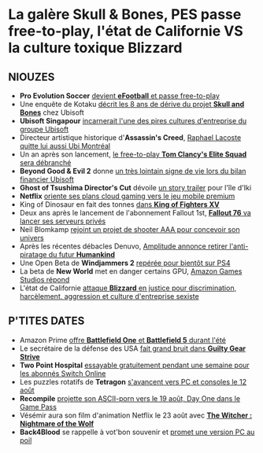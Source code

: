 # La galère Skull & Bones, PES passe free-to-play, l'état de Californie VS la culture toxique Blizzard

## NIOUZES

- **Pro Evolution Soccer** [devient **eFootball** et passe free-to-play](https://www.gamekult.com/actualite/konami-lache-l-affaire-pes-devient-efootball-et-passe-free-to-play-3050841275.html)
- Une enquête de Kotaku [décrit les 8 ans de dérive du projet **Skull and Bones**](https://kotaku.com/first-it-was-an-assassins-creed-expansion-now-its-ubis-1847326742) chez Ubisoft
- **Ubisoft Singapour** [incarnerait l'une des pires cultures d'entreprise du groupe Ubisoft](https://kotaku.com/the-messy-stalled-reckoning-at-an-assassins-creed-co-d-1847336158)
- Directeur artistique historique d'**Assassin's Creed**, [Raphael Lacoste quitte lui aussi Ubi Montréal](https://www.gamekult.com/actualite/apres-16-ans-et-8-jeux-assassin-s-creed-raphael-lacoste-quitte-ubisoft-3050841317.html)
- Un an après son lancement, [le free-to-play **Tom Clancy's Elite Squad** sera débranché](https://www.gamekult.com/actualite/tom-clancy-s-elite-squad-s-eteint-un-an-apres-son-lancement-3050841313.html)
- **Beyond Good & Evil 2** donne [un très lointain signe de vie lors du bilan financier Ubisoft](https://www.vg247.com/2021/07/21/beyond-good-and-evil-2-in-development-too-early-to-tell-release-date/)
- **Ghost of Tsushima Director's Cut** dévoile [un story trailer](https://www.youtube.com/watch?v=UCwWTaZoLPo) pour l'île d'Iki
- **Netflix** [oriente ses plans cloud gaming vers le jeu mobile premium](https://www.polygon.com/22585832/netflix-gaming-mobile-games-free-stranger-things)
- King of Dinosaur en fait des tonnes [dans **King of Fighters XV**](https://www.youtube.com/watch?v=Wuic3iUsN8A)
- Deux ans après le lancement de l'abonnement Fallout 1st, [**Fallout 76** va lancer ses serveurs privés](https://www.rockpapershotgun.com/fallout-76s-custom-worlds-will-let-you-turn-private-servers-into-a-playground?utm_source=feedburner&utm_medium=feed&utm_campaign=Feed%3A+RockPaperShotgun+%28Rock%2C+Paper%2C+Shotgun%29)
- Neil Blomkamp [rejoint un projet de shooter AAA pour concevoir son univers](https://www.gamesindustry.biz/articles/2021-07-21-neill-blomkamp-named-chief-visionary-officer-of-gunzilla-games)
- Après les récentes débacles Denuvo, [Amplitude annonce retirer l'anti-piratage du futur **Humankind**](https://www.eurogamer.net/articles/2021-07-21-humankind-dev-pulls-controversial-denuvo-drm-from-game-before-launch)
- Une Open Beta de **Windjammers 2** [repérée pour bientôt sur PS4](https://www.psu.com/news/windjammers-2-ps4-release-potentially-confirmed-as-open-beta-is-spotted-on-ps-store-servers/)
- La beta de **New World** met en danger certains GPU, [Amazon Games Studios répond](https://www.eurogamer.net/articles/2021-07-21-amazon-responds-after-reports-its-mmo-new-world-is-bricking-pricey-rtx-3090-cards)
- L'état de Californie [attaque **Blizzard** en justice pour discrimination, harcèlement, aggression et culture d'entreprise sexiste](https://news.bloomberglaw.com/daily-labor-report/activision-blizzard-sued-by-california-over-frat-boy-culture)

## P'TITES DATES

- Amazon Prime [offre **Battlefield One** et **Battlefield 5** durant l'été](https://www.vg247.com/2021/07/21/battlefield-1-battlefield-5-free-amazon-prime-gaming-pc/)
- Le secrétaire de la défense des USA [fait grand bruit dans **Guilty Gear Strive**](https://www.vg247.com/2021/07/21/battlefield-1-battlefield-5-free-amazon-prime-gaming-pc/)
- **Two Point Hospital** [essayable gratuitement pendant une semaine pour les abonnés Switch Online](https://gamingbolt.com/two-point-hospital-going-free-to-play-for-a-week-on-nintendo-switch-offer-starts-july-28th)
- Les puzzles rotatifs de **Tetragon** [s'avancent vers PC et consoles le 12 août](https://www.youtube.com/watch?v=yLxrmXTRhcA)
- **Recompile** [projette son ASCII-porn vers le 19 août, Day One dans le Game Pass](https://www.youtube.com/watch?v=21dEkdNRsdo)
- Vésémir aura son film d'animation Netflix le 23 août avec [**The Witcher : Nightmare of the Wolf**](https://www.youtube.com/watch?v=83o8_ZuKMik)
- **Back4Blood** se rappelle à vot'bon souvenir et [promet une version PC au poil](https://www.gamekult.com/actualite/back-4-blood-le-dlss-des-le-lancement-3050841259.html)
